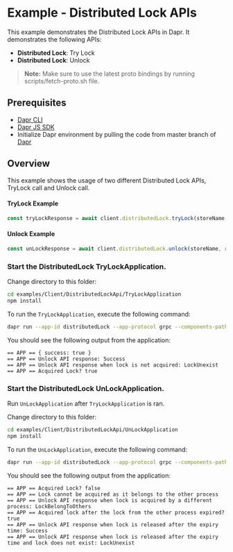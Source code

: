 # Example - Distributed Lock APIs

This example demonstrates the Distributed Lock APIs in Dapr.
It demonstrates the following APIs:
- **Distributed Lock**: Try Lock
- **Distributed Lock**: Unlock

> **Note:** Make sure to use the latest proto bindings by running scripts/fetch-proto.sh file.
## Prerequisites

- [Dapr CLI](https://docs.dapr.io/getting-started/install-dapr-cli/)
- [Dapr JS SDK](https://docs.dapr.io/developing-applications/sdks/js/)
- Initialize Dapr environment by pulling the code from master branch of [Dapr](https://github.com/dapr/dapr)

## Overview
This example shows the usage of two different Distributed Lock APIs, TryLock call and Unlock call.

#### TryLock Example
```javascript
const tryLockResponse = await client.distributedLock.tryLock(storeName, resourceId, lockOwner, expiryInSeconds);
```

#### Unlock Example
```javascript
const unLockResponse = await client.distributedLock.unlock(storeName, resourceId, lockOwner);
```

### Start the DistributedLock TryLockApplication.

Change directory to this folder:

```bash
cd examples/Client/DistributedLockApi/TryLockApplication
npm install
```

To run the `TryLockApplication`, execute the following command:

```bash
dapr run --app-id distributedLock --app-protocol grpc --components-path ./components npm run start
```

You should see the following output from the application:

```
== APP == { success: true }
== APP == Unlock API response: Success
== APP == Unlock API response when lock is not acquired: LockUnexist
== APP == Acquired Lock? true
```

### Start the DistributedLock UnLockApplication.

Run `UnLockApplication` after `TryLockApplication` is ran.

Change directory to this folder:

```bash
cd examples/Client/DistributedLockApi/UnLockApplication
npm install
```

To run the `UnLockApplication`, execute the following command:

```bash
dapr run --app-id distributedLock --app-protocol grpc --components-path ./components npm run start
```

You should see the following output from the application:

```
== APP == Acquired Lock? false
== APP == Lock cannot be acquired as it belongs to the other process
== APP == Unlock API response when lock is acquired by a different process: LockBelongToOthers
== APP == Acquired lock after the lock from the other process expired? true
== APP == Unlock API response when lock is released after the expiry time: Success
== APP == Unlock API response when lock is released after the expiry time and lock does not exist: LockUnexist
```